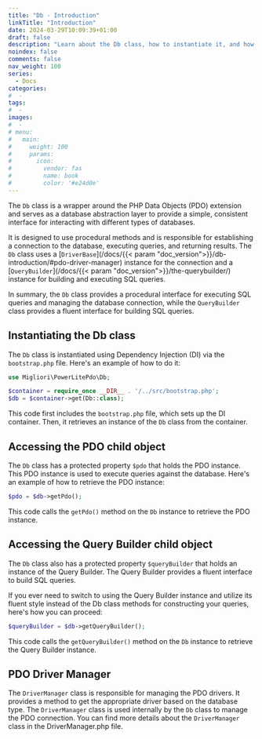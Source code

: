 ```yaml
---
title: "Db - Introduction"
linkTitle: "Introduction"
date: 2024-03-29T10:09:39+01:00
draft: false
description: "Learn about the Db class, how to instantiate it, and how to access its child classes PDO and Query Builder."
noindex: false
comments: false
nav_weight: 100
series:
  - Docs
categories:
#  -
tags:
#  -
images:
#  -
# menu:
#   main:
#     weight: 100
#     params:
#       icon:
#         vendor: fas
#         name: book
#         color: '#e24d0e'
---
```


The `Db` class is a wrapper around the PHP Data Objects (PDO) extension and serves as a database abstraction layer to provide a simple, consistent interface for interacting with different types of databases.

It is designed to use procedural methods and is responsible for establishing a connection to the database, executing queries, and returning results. The `Db` class uses a [`DriverBase`](/docs/{{< param "doc_version">}}/db-introduction/#pdo-driver-manager) instance for the connection and a [`QueryBuilder`](/docs/{{< param "doc_version">}}/the-querybuilder/) instance for building and executing SQL queries.

In summary, the `Db` class provides a procedural interface for executing SQL queries and managing the database connection, while the `QueryBuilder` class provides a fluent interface for building SQL queries.

## Instantiating the Db class

The `Db` class is instantiated using Dependency Injection (DI) via the `bootstrap.php` file. Here's an example of how to do it:

```php
use Migliori\PowerLitePdo\Db;

$container = require_once __DIR__ . '/../src/bootstrap.php';
$db = $container->get(Db::class);
```

This code first includes the `bootstrap.php` file, which sets up the DI container. Then, it retrieves an instance of the `Db` class from the container.

## Accessing the PDO child object

The `Db` class has a protected property `$pdo` that holds the PDO instance. This PDO instance is used to execute queries against the database. Here's an example of how to retrieve the PDO instance:

```php
$pdo = $db->getPdo();
```

This code calls the `getPdo()` method on the `Db` instance to retrieve the PDO instance.

## Accessing the Query Builder child object

The `Db` class also has a protected property `$queryBuilder` that holds an instance of the Query Builder. The Query Builder provides a fluent interface to build SQL queries.

If you ever need to switch to using the Query Builder instance and utilize its fluent style instead of the Db class methods for constructing your queries, here's how you can proceed:

```php
$queryBuilder = $db->getQueryBuilder();
```

This code calls the `getQueryBuilder()` method on the `Db` instance to retrieve the Query Builder instance.

## PDO Driver Manager

The `DriverManager` class is responsible for managing the PDO drivers. It provides a method to get the appropriate driver based on the database type. The `DriverManager` class is used internally by the `Db` class to manage the PDO connection. You can find more details about the `DriverManager` class in the DriverManager.php file.
